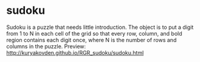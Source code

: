# sudoku
Sudoku is a puzzle that needs little introduction. The object is to put a digit from 1 to N in each cell of the grid so that every row, column, and bold region contains each digit once, where N is the number of rows and columns in the puzzle. 
Preview: http://kuryakovden.github.io/RGR_sudoku/sudoku.html